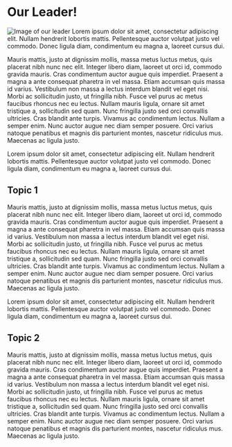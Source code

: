 # Our Leader!

![Image of our leader](https://lukekevin.github.io/profile-picture.jpg#left)
Lorem ipsum dolor sit amet, consectetur adipiscing elit. Nullam hendrerit lobortis mattis. Pellentesque auctor volutpat justo vel commodo. Donec ligula diam, condimentum eu magna a, laoreet cursus dui.

Mauris mattis, justo at dignissim mollis, massa metus luctus metus, quis placerat nibh nunc nec elit. Integer libero diam, laoreet ut orci id, commodo gravida mauris. Cras condimentum auctor augue quis imperdiet. Praesent a magna a ante consequat pharetra in vel massa. Etiam accumsan quis massa id varius. Vestibulum non massa a lectus interdum blandit vel eget nisi. Morbi ac sollicitudin justo, ut fringilla nibh. Fusce vel purus ac metus faucibus rhoncus nec eu lectus. Nullam mauris ligula, ornare sit amet tristique a, sollicitudin sed quam. Nunc fringilla justo sed orci convallis ultricies. Cras blandit ante turpis. Vivamus ac condimentum lectus. Nullam a semper enim. Nunc auctor augue nec diam semper posuere. Orci varius natoque penatibus et magnis dis parturient montes, nascetur ridiculus mus. Maecenas ac ligula justo.


Lorem ipsum dolor sit amet, consectetur adipiscing elit. Nullam hendrerit lobortis mattis. Pellentesque auctor volutpat justo vel commodo. Donec ligula diam, condimentum eu magna a, laoreet cursus dui.
## Topic 1
Mauris mattis, justo at dignissim mollis, massa metus luctus metus, quis placerat nibh nunc nec elit. Integer libero diam, laoreet ut orci id, commodo gravida mauris. Cras condimentum auctor augue quis imperdiet. Praesent a magna a ante consequat pharetra in vel massa. Etiam accumsan quis massa id varius. Vestibulum non massa a lectus interdum blandit vel eget nisi. Morbi ac sollicitudin justo, ut fringilla nibh. Fusce vel purus ac metus faucibus rhoncus nec eu lectus. Nullam mauris ligula, ornare sit amet tristique a, sollicitudin sed quam. Nunc fringilla justo sed orci convallis ultricies. Cras blandit ante turpis. Vivamus ac condimentum lectus. Nullam a semper enim. Nunc auctor augue nec diam semper posuere. Orci varius natoque penatibus et magnis dis parturient montes, nascetur ridiculus mus. Maecenas ac ligula justo.

Lorem ipsum dolor sit amet, consectetur adipiscing elit. Nullam hendrerit lobortis mattis. Pellentesque auctor volutpat justo vel commodo. Donec ligula diam, condimentum eu magna a, laoreet cursus dui.
## Topic 2
Mauris mattis, justo at dignissim mollis, massa metus luctus metus, quis placerat nibh nunc nec elit. Integer libero diam, laoreet ut orci id, commodo gravida mauris. Cras condimentum auctor augue quis imperdiet. Praesent a magna a ante consequat pharetra in vel massa. Etiam accumsan quis massa id varius. Vestibulum non massa a lectus interdum blandit vel eget nisi. Morbi ac sollicitudin justo, ut fringilla nibh. Fusce vel purus ac metus faucibus rhoncus nec eu lectus. Nullam mauris ligula, ornare sit amet tristique a, sollicitudin sed quam. Nunc fringilla justo sed orci convallis ultricies. Cras blandit ante turpis. Vivamus ac condimentum lectus. Nullam a semper enim. Nunc auctor augue nec diam semper posuere. Orci varius natoque penatibus et magnis dis parturient montes, nascetur ridiculus mus. Maecenas ac ligula justo.


